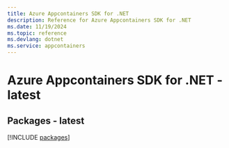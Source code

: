 ```yaml
---
title: Azure Appcontainers SDK for .NET
description: Reference for Azure Appcontainers SDK for .NET
ms.date: 11/19/2024
ms.topic: reference
ms.devlang: dotnet
ms.service: appcontainers
---
```

# Azure Appcontainers SDK for .NET - latest
## Packages - latest
[!INCLUDE [packages](appcontainers-index.md)]